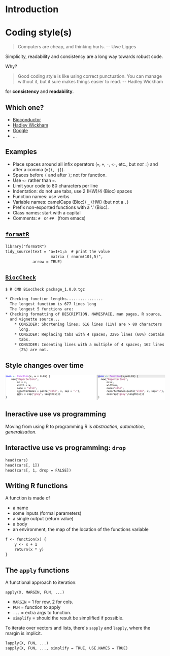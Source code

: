 # Introduction

# Coding style(s)

> Computers are cheap, and thinking hurts. -- Uwe Ligges

Simplicity, readability and consistency are a long way towards
robust code.

Why?

> Good coding style is like using correct punctuation. You can manage
> without it, but it sure makes things easier to read.
-- Hadley Wickham

for **consistency** and **readability**.

## Which one?

- [Bioconductor](http://master.bioconductor.org/developers/how-to/coding-style/)
- [Hadley Wickham](http://r-pkgs.had.co.nz/style.html)
- [Google](http://google.github.io/styleguide/Rguide.xml)
- ...


## Examples

- Place spaces around all infix operators (`=`, `+`, `-`, `<-`, etc., but *not* `:`)
  and after a comma (`x[i, j]`).
- Spaces before `(` and after `)`; not for function.
- Use `<-` rather than `=`.
- Limit your code to 80 characters per line
- Indentation: do not use tabs, use 2 (HW)/4 (Bioc) spaces
- Function names: use verbs
- Variable names: camelCaps (Bioc)/ `_` (HW) (but not a `.`)
- Prefix non-exported functions with a ‘.’ (Bioc).
- Class names: start with a capital
- Comments: `# ` or `## ` (from emacs)

## [`formatR`](https://cran.rstudio.com/web/packages/formatR/index.html)

```{r, eval=TRUE}
library("formatR")
tidy_source(text = "a=1+1;a  # print the value
                    matrix ( rnorm(10),5)",
            arrow = TRUE)
```

## [`BiocCheck`](http://bioconductor.org/packages/devel/bioc/html/BiocCheck.html)

```
$ R CMD BiocCheck package_1.0.0.tgz
```

```
* Checking function lengths................
  The longest function is 677 lines long
  The longest 5 functions are:
* Checking formatting of DESCRIPTION, NAMESPACE, man pages, R source,
  and vignette source...
    * CONSIDER: Shortening lines; 616 lines (11%) are > 80 characters
      long.
    * CONSIDER: Replacing tabs with 4 spaces; 3295 lines (60%) contain
      tabs.
    * CONSIDER: Indenting lines with a multiple of 4 spaces; 162 lines
      (2%) are not.
```

## Style changes over time

![Style changes over time](./figs/style.png)


## Ineractive use vs programming

Moving from using R to programming R is *abstraction*, *automation*,
*generalisation*.

## Interactive use vs programming: `drop`

```{r, eval=FALSE}
head(cars)
head(cars[, 1])
head(cars[, 1, drop = FALSE])
```


## Writing R functions

A function is made of
- a name
- some inputs (formal parameters)
- a single output (return value)
- a body
- an environment, the map of the location of the functions variable

```{r, eval=FALSE}
f <- function(x) {
    y <- x + 1
    return(x * y)
}
```

## The `apply` functions

A functional approach to iteration:

```
apply(X, MARGIN, FUN, ...)
```

- `MARGIN` = 1 for row, 2 for cols.
- `FUN` = function to apply
- `...` = extra args to function.
- `simplify` =  should the result be simplified if possible.

To iterate over vectors and lists, there's `sapply` and `lapply`,
where the margin is implicit.

```
lapply(X, FUN, ...) 
sapply(X, FUN, ..., simplify = TRUE, USE.NAMES = TRUE) 
```
